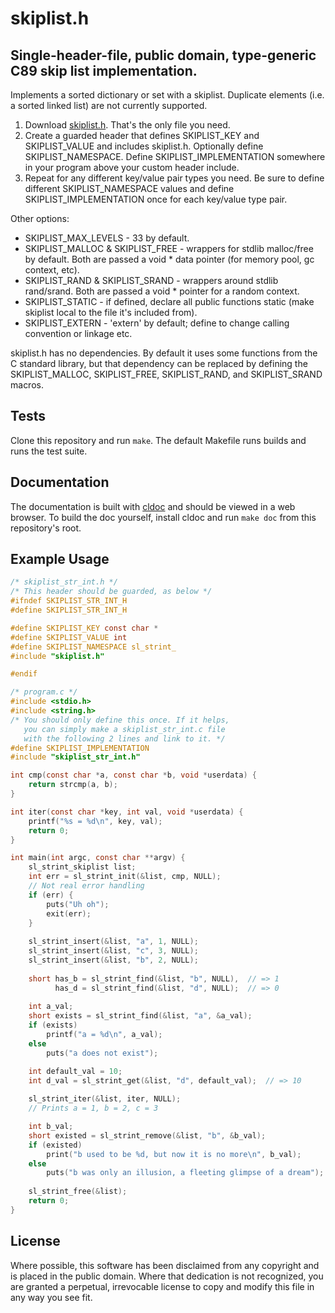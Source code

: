 skiplist.h
==========

Single-header-file, public domain, type-generic C89 skip list implementation.
-----------------------------------------------------------------------------

Implements a sorted dictionary or set with a skiplist. Duplicate elements (i.e.
a sorted linked list) are not currently supported.

1. Download [skiplist.h](https://raw.githubusercontent.com/alpha123/skiplist.h/master/skiplist.h).
   That's the only file you need.
2. Create a guarded header that defines SKIPLIST_KEY and SKIPLIST_VALUE
   and includes skiplist.h. Optionally define SKIPLIST_NAMESPACE.
   Define SKIPLIST_IMPLEMENTATION somewhere in your program above
   your custom header include.
3. Repeat for any different key/value pair types you need. Be sure to
   define different SKIPLIST_NAMESPACE values and define SKIPLIST_IMPLEMENTATION
   once for each key/value type pair.
 
Other options:

 - SKIPLIST_MAX_LEVELS - 33 by default.
 - SKIPLIST_MALLOC & SKIPLIST_FREE - wrappers for stdlib malloc/free by default.
   Both are passed a void \* data pointer (for memory pool, gc context, etc).
 - SKIPLIST_RAND & SKIPLIST_SRAND - wrappers around stdlib rand/srand.
   Both are passed a void \* pointer for a random context.
 - SKIPLIST_STATIC - if defined, declare all public functions static
   (make skiplist local to the file it's included from).
 - SKIPLIST_EXTERN - 'extern' by default; define to change calling convention
   or linkage etc.

skiplist.h has no dependencies. By default it uses some functions from the C
standard library, but that dependency can be replaced by defining the
SKIPLIST_MALLOC, SKIPLIST_FREE, SKIPLIST_RAND, and SKIPLIST_SRAND macros.

Tests
-----

Clone this repository and run `make`. The default Makefile runs builds and runs
the test suite.

Documentation
-------------

The documentation is built with [cldoc](https://github.com/jessevdk/cldoc) and
should be viewed in a web browser. To build the doc yourself, install cldoc and
run `make doc` from this repository's root.

Example Usage
-------------

```c
/* skiplist_str_int.h */
/* This header should be guarded, as below */
#ifndef SKIPLIST_STR_INT_H
#define SKIPLIST_STR_INT_H

#define SKIPLIST_KEY const char *
#define SKIPLIST_VALUE int
#define SKIPLIST_NAMESPACE sl_strint_
#include "skiplist.h"

#endif

/* program.c */
#include <stdio.h>
#include <string.h>
/* You should only define this once. If it helps,
   you can simply make a skiplist_str_int.c file
   with the following 2 lines and link to it. */
#define SKIPLIST_IMPLEMENTATION
#include "skiplist_str_int.h"

int cmp(const char *a, const char *b, void *userdata) {
    return strcmp(a, b);
}

int iter(const char *key, int val, void *userdata) {
    printf("%s = %d\n", key, val);
    return 0;
}

int main(int argc, const char **argv) {
    sl_strint_skiplist list;
    int err = sl_strint_init(&list, cmp, NULL);
    // Not real error handling
    if (err) {
        puts("Uh oh");
        exit(err);
    }
    
    sl_strint_insert(&list, "a", 1, NULL);
    sl_strint_insert(&list, "c", 3, NULL);
    sl_strint_insert(&list, "b", 2, NULL);
    
    short has_b = sl_strint_find(&list, "b", NULL),  // => 1
          has_d = sl_strint_find(&list, "d", NULL);  // => 0
    
    int a_val;
    short exists = sl_strint_find(&list, "a", &a_val);
    if (exists)
        printf("a = %d\n", a_val);
    else
        puts("a does not exist");

    int default_val = 10;
    int d_val = sl_strint_get(&list, "d", default_val);  // => 10
    
    sl_strint_iter(&list, iter, NULL);
    // Prints a = 1, b = 2, c = 3

    int b_val;
    short existed = sl_strint_remove(&list, "b", &b_val);
    if (existed)
        print("b used to be %d, but now it is no more\n", b_val);
    else
        puts("b was only an illusion, a fleeting glimpse of a dream");
    
    sl_strint_free(&list);
    return 0;
}
```

License
-------
       
Where possible, this software has been disclaimed from any copyright
and is placed in the public domain. Where that dedication is not
recognized, you are granted a perpetual, irrevocable license to copy
and modify this file in any way you see fit.
